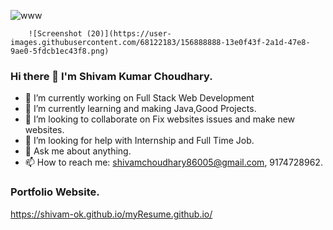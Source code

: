 ![www](https://user-images.githubusercontent.com/68122183/138043360-14f07443-e62e-4768-a0b8-bd7efb100d25.png)
        
        ![Screenshot (20)](https://user-images.githubusercontent.com/68122183/156888888-13e0f43f-2a1d-47e8-9ae0-5fdcb1ec43f8.png)

        
###           Hi there 👋 I'm Shivam Kumar Choudhary.

- 🔭 I’m currently working on Full Stack Web Development
- 🌱 I’m currently learning and making Java,Good Projects.
- 👯 I’m looking to collaborate on Fix websites issues and make new websites.
- 🤔 I’m looking for help with Internship and Full Time Job.
- 💬 Ask me about anything.
- 📫 How to reach me: shivamchoudhary86005@gmail.com, 9174728962.

###             Portfolio Website.
https://shivam-ok.github.io/myResume.github.io/
